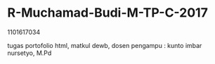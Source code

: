# R-Muchamad-Budi-M-TP-C-2017
1101617034

tugas portofolio html, matkul dewb, dosen pengampu : kunto imbar nursetyo, M.Pd
